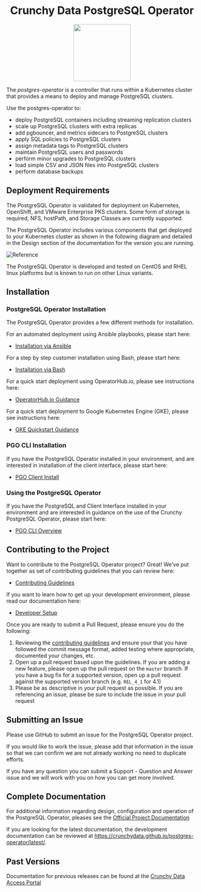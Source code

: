 <h1 align="center">Crunchy Data PostgreSQL Operator</h1>
<p align="center">
  <img width="150" src="./crunchy_logo.png?raw=true"/>
</p>


The *postgres-operator* is a controller that runs within a Kubernetes cluster that provides a means to deploy and manage PostgreSQL clusters.

Use the postgres-operator to:

 * deploy PostgreSQL containers including streaming replication clusters
 * scale up PostgreSQL clusters with extra replicas
 * add pgbouncer, and metrics sidecars to PostgreSQL clusters
 * apply SQL policies to PostgreSQL clusters
 * assign metadata tags to PostgreSQL clusters
 * maintain PostgreSQL users and passwords
 * perform minor upgrades to PostgreSQL clusters
 * load simple CSV and JSON files into PostgreSQL clusters
 * perform database backups


## Deployment Requirements

The PostgreSQL Operator is validated for deployment on Kubernetes, OpenShift, and VMware Enterprise PKS clusters.  Some form of storage is required, NFS, hostPath, and Storage Classes are currently supported.

The PostgreSQL Operator includes various components that get deployed to your
Kubernetes cluster as shown in the following diagram and detailed
in the Design section of the documentation for the version you are running.

![Reference](https://access.crunchydata.com/documentation/postgres-operator/latest/Operator-Architecture.png)

The PostgreSQL Operator is developed and tested on CentOS and RHEL linux platforms but is known to run on other Linux variants.

## Installation

### PostgreSQL Operator Installation

The PostgreSQL Operator provides a few different methods for installation.  

For an automated deployment using Ansible playbooks, please start here:

 - [Installation via Ansible](https://access.crunchydata.com/documentation/postgres-operator/latest/installation/install-with-ansible/)

 For a step by step customer installation using Bash, please start here:

 - [Installation via Bash](https://access.crunchydata.com/documentation/postgres-operator/latest/installation/operator-install/)

For a quick start deployment using OperatorHub.io, please see instructions here:

-  [OperatorHub.io Guidance](https://operatorhub.io/operator/postgresql)

For a quick start deployment to Google Kubernetes Engine (GKE), please see instructions here:

-  [GKE Quickstart Guidance](https://info.crunchydata.com/blog/install-postgres-operator-kubernetes-on-gke-ansible)


### PGO CLI Installation

If you have the PostgreSQL Operator installed in your environment, and are interested in installation of the client interface, please start here:

- [PGO Client Install](https://access.crunchydata.com/documentation/postgres-operator/latest/installation/install-pgo-client/)


### Using the PostgreSQL Operator

If you have the PostgreSQL and Client Interface installed in your environment and are interested in guidance on the use of the Crunchy PostgreSQL Operator, please start here:

- [PGO CLI Overview](https://access.crunchydata.com/documentation/postgres-operator/latest/operatorcli/pgo-overview/)


## Contributing to the Project

Want to contribute to the PostgreSQL Operator project? Great! We've put together
as set of contributing guidelines that you can review here:

- [Contributing Guidelines](CONTRIBUTING.md)

If you want to learn how to get up your development environment, please read our
documentation here:

 - [Developer Setup](https://access.crunchydata.com/documentation/postgres-operator/latest/installation/developer-setup/)

Once you are ready to submit a Pull Request, please ensure you do the following:

1. Reviewing the [contributing guidelines](CONTRIBUTING.md) and ensure your
that you have followed the commit message format, added testing where
appropriate, documented your changes, etc.
1. Open up a pull request based upon the guidelines. If you are adding a new
feature, please open up the pull request on the `master` branch. If you have
a bug fix for a supported version, open up a pull request against the supported
version branch (e.g. `REL_4_1` for 4.1)
1. Please be as descriptive in your pull request as possible. If you are
referencing an issue, please be sure to include the issue in your pull request

## Submitting an Issue

Please use GitHub to submit an issue for the PostgreSQL Operator project.

If you would like to work the issue, please add that information in the issue so that we can confirm we are not already working no need to duplicate efforts.

If you have any question you can submit a Support - Question and Answer issue and we will work with you on how you can get more involved.


## Complete Documentation

For additional information regarding design, configuration and operation of the
PostgreSQL Operator, pleases see the
[Official Project Documentation](https://access.crunchydata.com/documentation/postgres-operator/)

If you are looking for the latest documentation, the development documentation
can be reviewed at https://crunchydata.github.io/postgres-operator/latest/.


## Past Versions

Documentation for previous releases can be found at the [Crunchy Data Access Portal](https://access.crunchydata.com/documentation)
